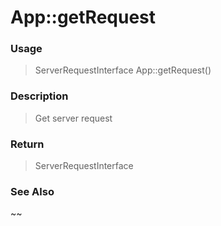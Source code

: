 
# App::getRequest 

### Usage

> ServerRequestInterface App::getRequest()

### Description

> Get server request



### Return
> ServerRequestInterface 
### See Also

~~


